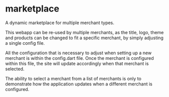 # marketplace

A dynamic marketplace for multiple merchant types.

This webapp can be re-used by multiple merchants, as the title, logo, theme and products can be changed to fit a specific merchant, by simply adjusting a single config file.

All the configuration that is necessary to adjust when setting up a new merchant is within the config.dart file. Once the merchant is configured within this file, the site will update accordingly when that merchant is selected.

The ability to select a merchant from a list of merchants is only to demonstrate how the application updates when a different merchant is configured.
